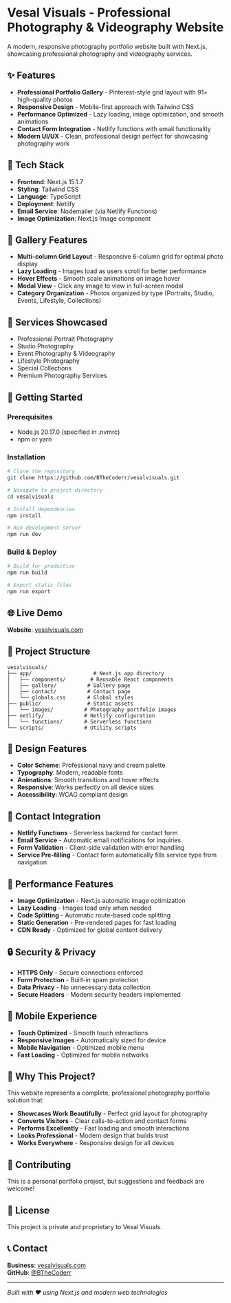 # Vesal Visuals - Professional Photography & Videography Website

A modern, responsive photography portfolio website built with Next.js, showcasing professional photography and videography services.

## ✨ Features

- **Professional Portfolio Gallery** - Pinterest-style grid layout with 91+ high-quality photos
- **Responsive Design** - Mobile-first approach with Tailwind CSS
- **Performance Optimized** - Lazy loading, image optimization, and smooth animations
- **Contact Form Integration** - Netlify functions with email functionality
- **Modern UI/UX** - Clean, professional design perfect for showcasing photography work

## 🚀 Tech Stack

- **Frontend**: Next.js 15.1.7
- **Styling**: Tailwind CSS
- **Language**: TypeScript
- **Deployment**: Netlify
- **Email Service**: Nodemailer (via Netlify Functions)
- **Image Optimization**: Next.js Image component

## 📸 Gallery Features

- **Multi-column Grid Layout** - Responsive 6-column grid for optimal photo display
- **Lazy Loading** - Images load as users scroll for better performance
- **Hover Effects** - Smooth scale animations on image hover
- **Modal View** - Click any image to view in full-screen modal
- **Category Organization** - Photos organized by type (Portraits, Studio, Events, Lifestyle, Collections)

## 🎯 Services Showcased

- Professional Portrait Photography
- Studio Photography
- Event Photography & Videography
- Lifestyle Photography
- Special Collections
- Premium Photography Services

## 🔧 Getting Started

### Prerequisites
- Node.js 20.17.0 (specified in .nvmrc)
- npm or yarn

### Installation
```bash
# Clone the repository
git clone https://github.com/BTheCoderr/vesalvisuals.git

# Navigate to project directory
cd vesalvisuals

# Install dependencies
npm install

# Run development server
npm run dev
```

### Build & Deploy
```bash
# Build for production
npm run build

# Export static files
npm run export
```

## 🌐 Live Demo

**Website**: [vesalvisuals.com](https://vesalvisuals.com)

## 📁 Project Structure

```
vesalvisuals/
├── app/                    # Next.js app directory
│   ├── components/        # Reusable React components
│   ├── gallery/          # Gallery page
│   ├── contact/          # Contact page
│   └── globals.css       # Global styles
├── public/               # Static assets
│   └── images/          # Photography portfolio images
├── netlify/             # Netlify configuration
│   └── functions/       # Serverless functions
└── scripts/             # Utility scripts
```

## 🎨 Design Features

- **Color Scheme**: Professional navy and cream palette
- **Typography**: Modern, readable fonts
- **Animations**: Smooth transitions and hover effects
- **Responsive**: Works perfectly on all device sizes
- **Accessibility**: WCAG compliant design

## 📧 Contact Integration

- **Netlify Functions** - Serverless backend for contact form
- **Email Service** - Automatic email notifications for inquiries
- **Form Validation** - Client-side validation with error handling
- **Service Pre-filling** - Contact form automatically fills service type from navigation

## 🚀 Performance Features

- **Image Optimization** - Next.js automatic image optimization
- **Lazy Loading** - Images load only when needed
- **Code Splitting** - Automatic route-based code splitting
- **Static Generation** - Pre-rendered pages for fast loading
- **CDN Ready** - Optimized for global content delivery

## 🔒 Security & Privacy

- **HTTPS Only** - Secure connections enforced
- **Form Protection** - Built-in spam protection
- **Data Privacy** - No unnecessary data collection
- **Secure Headers** - Modern security headers implemented

## 📱 Mobile Experience

- **Touch Optimized** - Smooth touch interactions
- **Responsive Images** - Automatically sized for device
- **Mobile Navigation** - Optimized mobile menu
- **Fast Loading** - Optimized for mobile networks

## 🌟 Why This Project?

This website represents a complete, professional photography portfolio solution that:

- **Showcases Work Beautifully** - Perfect grid layout for photography
- **Converts Visitors** - Clear calls-to-action and contact forms
- **Performs Excellently** - Fast loading and smooth interactions
- **Looks Professional** - Modern design that builds trust
- **Works Everywhere** - Responsive design for all devices

## 🤝 Contributing

This is a personal portfolio project, but suggestions and feedback are welcome!

## 📄 License

This project is private and proprietary to Vesal Visuals.

## 📞 Contact

**Business**: [vesalvisuals.com](https://vesalvisuals.com)  
**GitHub**: [@BTheCoderr](https://github.com/BTheCoderr)

---

*Built with ❤️ using Next.js and modern web technologies*
